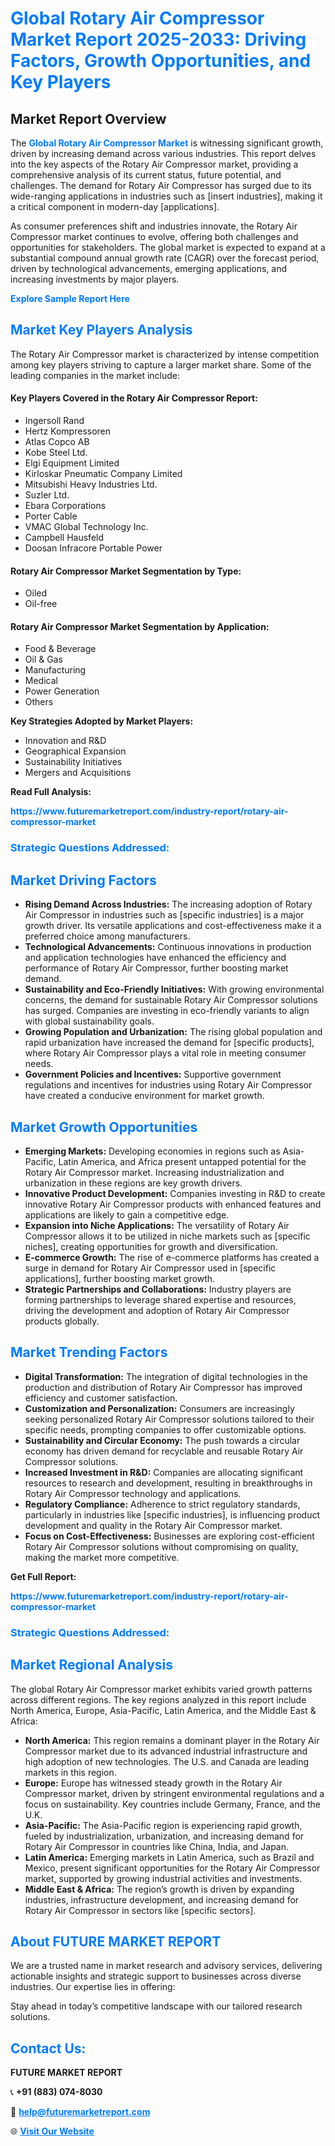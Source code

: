 <h1 style="color: #007BFF;">Global Rotary Air Compressor Market Report 2025-2033: Driving Factors, Growth Opportunities, and Key Players</h1>

<section id="overview">
<h2>Market Report Overview</h2>
<p>The <a href="https://www.futuremarketreport.com/industry-report/rotary-air-compressor-market" style="color: #007BFF; text-decoration: none;"><strong>Global Rotary Air Compressor Market</strong></a> is witnessing significant growth, driven by increasing demand across various industries. This report delves into the key aspects of the Rotary Air Compressor market, providing a comprehensive analysis of its current status, future potential, and challenges. The demand for Rotary Air Compressor has surged due to its wide-ranging applications in industries such as [insert industries], making it a critical component in modern-day [applications].</p>
<p>As consumer preferences shift and industries innovate, the Rotary Air Compressor market continues to evolve, offering both challenges and opportunities for stakeholders. The global market is expected to expand at a substantial compound annual growth rate (CAGR) over the forecast period, driven by technological advancements, emerging applications, and increasing investments by major players.</p>
</section>

<section id="overview">
<p><a href="https://www.futuremarketreport.com/request-sample/reportId=58538" style="color: #007BFF; text-decoration: none;"><strong>Explore Sample Report Here</strong></a></p>
</section>

<section id="key-players">
<h2 style="color: #007BFF;">Market Key Players Analysis</h2>
<p>The Rotary Air Compressor market is characterized by intense competition among key players striving to capture a larger market share. Some of the leading companies in the market include:</p>
<h4>Key Players Covered in the Rotary Air Compressor Report:</h4>
<ul><li>Ingersoll Rand</li><li>Hertz Kompressoren</li><li>Atlas Copco AB</li><li>Kobe Steel Ltd.</li><li>Elgi Equipment Limited</li><li>Kirloskar Pneumatic Company Limited</li><li>Mitsubishi Heavy Industries Ltd.</li><li>Suzler Ltd.</li><li>Ebara Corporations</li><li>Porter Cable</li><li>VMAC Global Technology Inc.</li><li>Campbell Hausfeld</li><li>Doosan Infracore Portable Power</li></ul>
<h4>Rotary Air Compressor Market Segmentation by Type:</h4>
<ul><li>Oiled</li><li>Oil-free</li></ul>

<h4>Rotary Air Compressor Market Segmentation by Application:</h4>
<ul><li>Food &amp; Beverage</li><li>Oil &amp; Gas</li><li>Manufacturing</li><li>Medical</li><li>Power Generation</li><li>Others</li></ul>
<p><strong>Key Strategies Adopted by Market Players:</strong></p>
<ul>
<li>Innovation and R&D</li>
<li>Geographical Expansion</li>
<li>Sustainability Initiatives</li>
<li>Mergers and Acquisitions</li>
</ul>
</section>

<section>
<p><strong>Read Full Analysis: </strong></p><a href="https://www.futuremarketreport.com/industry-report/rotary-air-compressor-market" style="color: #007BFF; text-decoration: none;"><strong>https://www.futuremarketreport.com/industry-report/rotary-air-compressor-market</strong></a>
<h3 style="color: #007BFF;">Strategic Questions Addressed:</h3>
</section>

<section id="driving-factors">
<h2 style="color: #007BFF;">Market Driving Factors</h2>
<ul>
<li><strong>Rising Demand Across Industries:</strong> The increasing adoption of Rotary Air Compressor in industries such as [specific industries] is a major growth driver. Its versatile applications and cost-effectiveness make it a preferred choice among manufacturers.</li>
<li><strong>Technological Advancements:</strong> Continuous innovations in production and application technologies have enhanced the efficiency and performance of Rotary Air Compressor, further boosting market demand.</li>
<li><strong>Sustainability and Eco-Friendly Initiatives:</strong> With growing environmental concerns, the demand for sustainable Rotary Air Compressor solutions has surged. Companies are investing in eco-friendly variants to align with global sustainability goals.</li>
<li><strong>Growing Population and Urbanization:</strong> The rising global population and rapid urbanization have increased the demand for [specific products], where Rotary Air Compressor plays a vital role in meeting consumer needs.</li>
<li><strong>Government Policies and Incentives:</strong> Supportive government regulations and incentives for industries using Rotary Air Compressor have created a conducive environment for market growth.</li>
</ul>
</section>

<section id="growth-opportunities">
<h2 style="color: #007BFF;">Market Growth Opportunities</h2>
<ul>
<li><strong>Emerging Markets:</strong> Developing economies in regions such as Asia-Pacific, Latin America, and Africa present untapped potential for the Rotary Air Compressor market. Increasing industrialization and urbanization in these regions are key growth drivers.</li>
<li><strong>Innovative Product Development:</strong> Companies investing in R&D to create innovative Rotary Air Compressor products with enhanced features and applications are likely to gain a competitive edge.</li>
<li><strong>Expansion into Niche Applications:</strong> The versatility of Rotary Air Compressor allows it to be utilized in niche markets such as [specific niches], creating opportunities for growth and diversification.</li>
<li><strong>E-commerce Growth:</strong> The rise of e-commerce platforms has created a surge in demand for Rotary Air Compressor used in [specific applications], further boosting market growth.</li>
<li><strong>Strategic Partnerships and Collaborations:</strong> Industry players are forming partnerships to leverage shared expertise and resources, driving the development and adoption of Rotary Air Compressor products globally.</li>
</ul>
</section>

<section id="trending-factors">
<h2 style="color: #007BFF;">Market Trending Factors</h2>
<ul>
<li><strong>Digital Transformation:</strong> The integration of digital technologies in the production and distribution of Rotary Air Compressor has improved efficiency and customer satisfaction.</li>
<li><strong>Customization and Personalization:</strong> Consumers are increasingly seeking personalized Rotary Air Compressor solutions tailored to their specific needs, prompting companies to offer customizable options.</li>
<li><strong>Sustainability and Circular Economy:</strong> The push towards a circular economy has driven demand for recyclable and reusable Rotary Air Compressor solutions.</li>
<li><strong>Increased Investment in R&D:</strong> Companies are allocating significant resources to research and development, resulting in breakthroughs in Rotary Air Compressor technology and applications.</li>
<li><strong>Regulatory Compliance:</strong> Adherence to strict regulatory standards, particularly in industries like [specific industries], is influencing product development and quality in the Rotary Air Compressor market.</li>
<li><strong>Focus on Cost-Effectiveness:</strong> Businesses are exploring cost-efficient Rotary Air Compressor solutions without compromising on quality, making the market more competitive.</li>
</ul>
</section>

<section>
<p><strong>Get Full Report: </strong></p><a href="https://www.futuremarketreport.com/industry-report/rotary-air-compressor-market" style="color: #007BFF; text-decoration: none;"><strong>https://www.futuremarketreport.com/industry-report/rotary-air-compressor-market</strong></a>
<h3 style="color: #007BFF;">Strategic Questions Addressed:</h3>
</section>


<section id="regional-analysis">
<h2 style="color: #007BFF;">Market Regional Analysis</h2>
<p>The global Rotary Air Compressor market exhibits varied growth patterns across different regions. The key regions analyzed in this report include North America, Europe, Asia-Pacific, Latin America, and the Middle East & Africa:</p>
<ul>
<li><strong>North America:</strong> This region remains a dominant player in the Rotary Air Compressor market due to its advanced industrial infrastructure and high adoption of new technologies. The U.S. and Canada are leading markets in this region.</li>
<li><strong>Europe:</strong> Europe has witnessed steady growth in the Rotary Air Compressor market, driven by stringent environmental regulations and a focus on sustainability. Key countries include Germany, France, and the U.K.</li>
<li><strong>Asia-Pacific:</strong> The Asia-Pacific region is experiencing rapid growth, fueled by industrialization, urbanization, and increasing demand for Rotary Air Compressor in countries like China, India, and Japan.</li>
<li><strong>Latin America:</strong> Emerging markets in Latin America, such as Brazil and Mexico, present significant opportunities for the Rotary Air Compressor market, supported by growing industrial activities and investments.</li>
<li><strong>Middle East & Africa:</strong> The region’s growth is driven by expanding industries, infrastructure development, and increasing demand for Rotary Air Compressor in sectors like [specific sectors].</li>
</ul>
</section>

<footer>
<h2 style="color: #007BFF;">About FUTURE MARKET REPORT</h2>
<p>We are a trusted name in market research and advisory services, delivering actionable insights and strategic support to businesses across diverse industries. Our expertise lies in offering:</p>

<p>Stay ahead in today’s competitive landscape with our tailored research solutions.</p>

<h2 style="color: #007BFF;">Contact Us:</h2>
<p><strong>FUTURE MARKET REPORT</strong></p>
<p>📞 <strong>+91 (883) 074-8030</strong></p>
<p>📧 <strong><a href="mailto:help@futuremarketreport.com" style="color: #007BFF;">help@futuremarketreport.com</a></strong></p>
<p>🌐 <strong><a href="https://www.futuremarketreport.com/" style="color: #007BFF;">Visit Our Website</a></strong></p>
</footer>